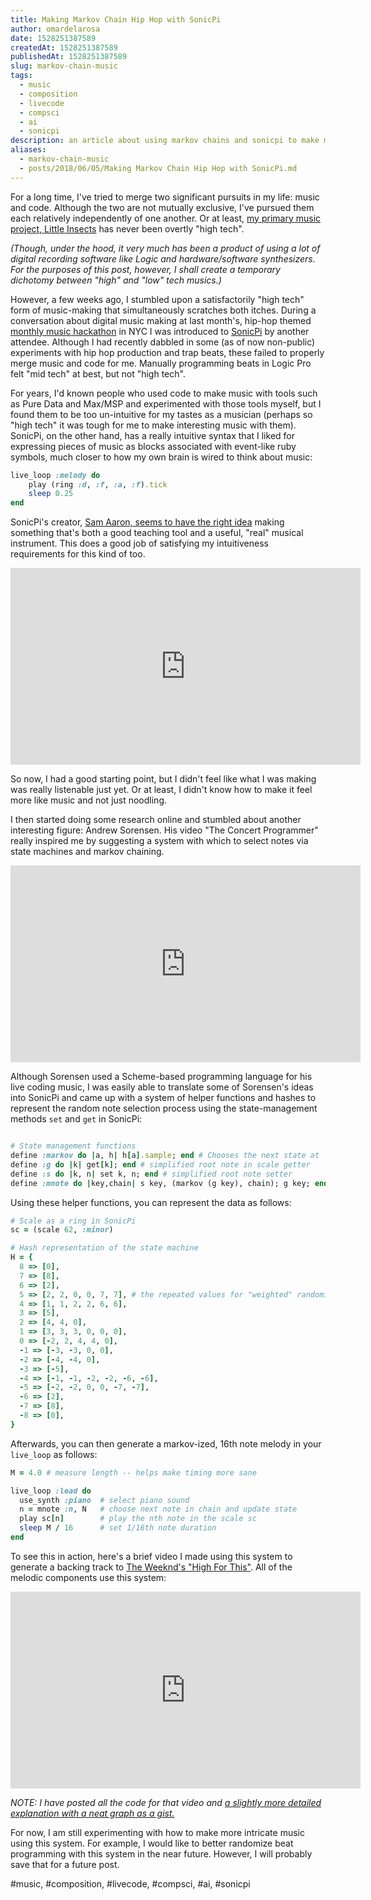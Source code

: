 ```yaml
---
title: Making Markov Chain Hip Hop with SonicPi
author: omardelarosa
date: 1528251387589
createdAt: 1528251387589
publishedAt: 1528251387589
slug: markov-chain-music
tags:
  - music
  - composition
  - livecode
  - compsci
  - ai
  - sonicpi
description: an article about using markov chains and sonicpi to make music by omar delarosa
aliases:
  - markov-chain-music
  - posts/2018/06/05/Making Markov Chain Hip Hop with SonicPi.md
---
```


For a long time, I've tried to merge two significant pursuits in my life: music and code. Although the two are not mutually exclusive, I've pursued them each relatively independently of one another. Or at least, [my primary music project, Little Insects](https://littleinsects.bandcamp.com/) has never been overtly "high tech".

_(Though, under the hood, it very much has been a product of using a lot of digital recording software like Logic and hardware/software synthesizers. For the purposes of this post, however, I shall create a temporary dichotomy between "high" and "low" tech musics.)_

However, a few weeks ago, I stumbled upon a satisfactorily "high tech" form of music-making that simultaneously scratches both itches. During a conversation about digital music making at last month's, hip-hop themed [monthly music hackathon](http://monthlymusichackathon.org/) in NYC I was introduced to [SonicPi](https://sonic-pi.net/) by another attendee. Although I had recently dabbled in some (as of now non-public) experiments with hip hop production and trap beats, these failed to properly merge music and code for me. Manually programming beats in Logic Pro felt "mid tech" at best, but not "high tech".

For years, I'd known people who used code to make music with tools such as Pure Data and Max/MSP and experimented with those tools myself, but I found them to be too un-intuitive for my tastes as a musician (perhaps so "high tech" it was tough for me to make interesting music with them). SonicPi, on the other hand, has a really intuitive syntax that I liked for expressing pieces of music as blocks associated with event-like ruby symbols, much closer to how my own brain is wired to think about music:

```ruby
live_loop :melody do
    play (ring :d, :f, :a, :f).tick
    sleep 0.25
end
```

SonicPi's creator, [Sam Aaron, seems to have the right idea](https://www.youtube.com/watch?v=ENfyOndcvP0) making something that's both a good teaching tool and a useful, "real" musical instrument. This does a good job of satisfying my intuitiveness requirements for this kind of too.

<iframe width="560" height="315" src="https://www.youtube.com/embed/ENfyOndcvP0" frameborder="0" allow="autoplay; encrypted-media" allowfullscreen></iframe>

So now, I had a good starting point, but I didn't feel like what I was making was really listenable just yet. Or at least, I didn't know how to make it feel more like music and not just noodling.

I then started doing some research online and stumbled about another interesting figure: Andrew Sorensen. His video "The Concert Programmer" really inspired me by suggesting a system with which to select notes via state machines and markov chaining.

<iframe width="560" height="315" src="https://www.youtube.com/embed/yY1FSsUV-8c" frameborder="0" allow="autoplay; encrypted-media" allowfullscreen></iframe>

Although Sorensen used a Scheme-based programming language for his live coding music, I was easily able to translate some of Sorensen's ideas into SonicPi and came up with a system of helper functions and hashes to represent the random note selection process using the state-management methods `set` and `get` in SonicPi:

```ruby

# State management functions
define :markov do |a, h| h[a].sample; end # Chooses the next state at  random from hash
define :g do |k| get[k]; end # simplified root note in scale getter
define :s do |k, n| set k, n; end # simplified root note setter
define :mnote do |key,chain| s key, (markov (g key), chain); g key; end
```

Using these helper functions, you can represent the data as follows:

```ruby
# Scale as a ring in SonicPi
sc = (scale 62, :minor)

# Hash representation of the state machine
H = {
  8 => [0],
  7 => [8],
  6 => [2],
  5 => [2, 2, 0, 0, 7, 7], # the repeated values for "weighted" randomization via .sample
  4 => [1, 1, 2, 2, 6, 6],
  3 => [5],
  2 => [4, 4, 0],
  1 => [3, 3, 3, 0, 0, 0],
  0 => [-2, 2, 4, 4, 0],
  -1 => [-3, -3, 0, 0],
  -2 => [-4, -4, 0],
  -3 => [-5],
  -4 => [-1, -1, -2, -2, -6, -6],
  -5 => [-2, -2, 0, 0, -7, -7],
  -6 => [2],
  -7 => [8],
  -8 => [0],
}
```

Afterwards, you can then generate a markov-ized, 16th note melody in your `live_loop` as follows:

```ruby
M = 4.0 # measure length -- helps make timing more sane

live_loop :lead do
  use_synth :piano  # select piano sound
  n = mnote :n, N   # choose next note in chain and update state
  play sc[n]        # play the nth note in the scale sc
  sleep M / 16      # set 1/16th note duration
end
```

To see this in action, here's a brief video I made using this system to generate a backing track to [The Weeknd's "High For This"](https://www.youtube.com/watch?v=sX9DgavXiN4). All of the melodic components use this system:

<iframe width="560" height="315" src="https://www.youtube.com/embed/GhzMj-6Js2Y" frameborder="0" allow="autoplay; encrypted-media" allowfullscreen></iframe>

_NOTE: I have posted all the code for that video and [a slightly more detailed explanation with a neat graph as a gist.](https://gist.github.com/omardelarosa/e962e595de9bd1b7f94afde803997831)_

For now, I am still experimenting with how to make more intricate music using this system. For example, I would like to better randomize beat programming with this system in the near future. However, I will probably save that for a future post.

#music, #composition, #livecode, #compsci, #ai, #sonicpi
